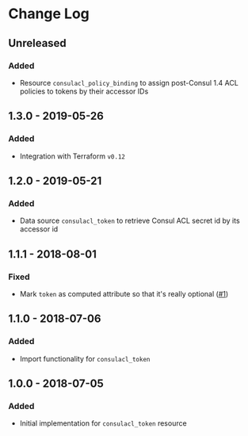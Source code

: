 # Change Log

## Unreleased

### Added

- Resource `consulacl_policy_binding` to assign post-Consul 1.4 ACL policies to tokens by their accessor IDs

## 1.3.0 - 2019-05-26

### Added

- Integration with Terraform `v0.12`

## 1.2.0 - 2019-05-21

### Added

- Data source `consulacl_token` to retrieve Consul ACL secret id by its accessor id

## 1.1.1 - 2018-08-01

### Fixed

- Mark `token` as computed attribute so that it's really optional ([#1])

## 1.1.0 - 2018-07-06

### Added

- Import functionality for `consulacl_token`


## 1.0.0 - 2018-07-05

### Added

- Initial implementation for `consulacl_token` resource

[#1]: https://github.com/Ashald/terraform-provider-consulacl/issues/1
